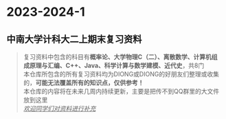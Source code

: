 # 2023-2024-1
## 中南大学计科大二上期末复习资料
>复习资料中包含的科目有**概率论、大学物理C（二）、离散数学、计算机组成原理与汇编、C++、Java、科学计算与数学建模、近代史**，共8门  
>本仓库所包含的所有复习资料均为DIONG或DIONG的好朋友们整理或收集的，**可能无法覆盖所有的知识点，仅供参考！**  
>本仓库的内容将在未来几周内持续更新，主要是把传不到QQ群里的大文件放到这里  
<u>*欢迎同学们对资料进行补充*</u>

